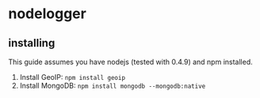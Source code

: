 # nodelogger
## installing

This guide assumes you have nodejs (tested with 0.4.9) and npm installed.

1. Install GeoIP: `npm install geoip`
2. Install MongoDB: `npm install mongodb --mongodb:native`

